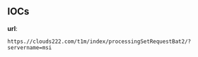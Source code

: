 
## IOCs

__url__:

```text
https.//clouds222.com/t1m/index/processingSetRequestBat2/?servername=msi
```